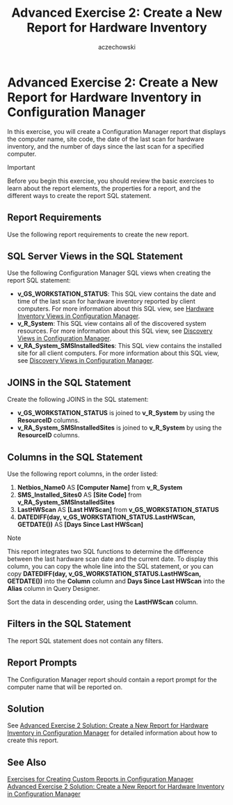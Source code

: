 ﻿---
title: 'Advanced Exercise 2: Create a New Report for Hardware Inventory'
titleSuffix: Configuration Manager
description: Create a Configuration Manager report that displays hardware inventory information.
ms.date: 04/30/2019
ms.prod: configuration-manager
ms.technology: configmgr-other #app client compliance hybrid osd protect sum
ms.topic: conceptual
ms.collection: M365-identity-device-management
ms.assetid: d7e964d3-5c1a-42c5-81fd-57fc833cb55a
author: aczechowski
ms.author: aaroncz
manager: dougeby
---

# Advanced Exercise 2: Create a New Report for Hardware Inventory in Configuration Manager

In this exercise, you will create a Configuration Manager report that displays the computer name, site code, the date of the last scan for hardware inventory, and the number of days since the last scan for a specified computer.

> [!IMPORTANT]
> Before you begin this exercise, you should review the basic exercises to learn about the report elements, the properties for a report, and the different ways to create the report SQL statement.

## Report Requirements

Use the following report requirements to create the new report.

## SQL Server Views in the SQL Statement

Use the following Configuration Manager SQL views when creating the report SQL statement:

- **v_GS_WORKSTATION_STATUS**: This SQL view contains the date and time of the last scan for hardware inventory reported by client computers. For more information about this SQL view, see [Hardware Inventory Views in Configuration Manager](hardware-inventory-views-configuration-manager.md).
- **v_R_System**: This SQL view contains all of the discovered system resources. For more information about this SQL view, see [Discovery Views in Configuration Manager](discovery-views-configuration-manager.md).
- **v_RA_System_SMSInstalledSites**: This SQL view contains the installed site for all client computers. For more information about this SQL view, see [Discovery Views in Configuration Manager](discovery-views-configuration-manager.md).

## JOINS in the SQL Statement

Create the following JOINS in the SQL statement:

- **v_GS_WORKSTATION_STATUS** is joined to **v_R_System** by using the **ResourceID** columns.
- **v_RA_System_SMSInstalledSites** is joined to **v_R_System** by using the **ResourceID** columns.

## Columns in the SQL Statement

Use the following report columns, in the order listed:

1.  **Netbios_Name0** AS **[Computer Name]** from **v_R_System**
1.  **SMS_Installed_Sites0** AS **[Site Code]** from **v_RA_System_SMSInstalledSites**
1.  **LastHWScan** AS **[Last HWScan]** from **v_GS_WORKSTATION_STATUS**
1.  **DATEDIFF(day, v_GS_WORKSTATION_STATUS.LastHWScan, GETDATE())** AS **[Days Since Last HWScan]**

> [!NOTE]
> This report integrates two SQL functions to determine the difference between the last hardware scan date and the current date. To display this column, you can copy the whole line into the SQL statement, or you can copy **DATEDIFF(day, v_GS_WORKSTATION_STATUS.LastHWScan, GETDATE())** into the **Column** column and **Days Since Last HWScan** into the **Alias** column in Query Designer.

Sort the data in descending order, using the **LastHWScan** column.

## Filters in the SQL Statement

The report SQL statement does not contain any filters.

## Report Prompts

The Configuration Manager report should contain a report prompt for the computer name that will be reported on.

## Solution

See [Advanced Exercise 2 Solution: Create a New Report for Hardware Inventory in Configuration Manager](advanced-exercise-2-solution-create-new-report-hardware-inventory-configuration-manager.md) for detailed information about how to create this report.

## See Also

[Exercises for Creating Custom Reports in Configuration Manager](exercises-creating-custom-reports-configuration-manager.md)  
[Advanced Exercise 2 Solution: Create a New Report for Hardware Inventory in Configuration Manager](advanced-exercise-2-solution-create-new-report-hardware-inventory-configuration-manager.md)